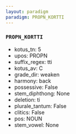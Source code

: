 ```yaml
---
layout: paradigm
paradigm: PROPN_KORTTI
---
```

### ` PROPN_KORTTI `


* kotus_tn: 5
* upos: PROPN
* suffix_regex: tti
* kotus_av: C
* grade_dir: weaken
* harmony: back
* possessive: False
* stem_diphthong: None
* deletion: ti
* plurale_tantum: False
* clitics: False
* pos: NOUN
* stem_vowel: None
